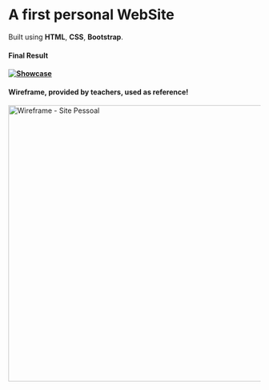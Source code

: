 <h1>A first personal <strong>WebSite</strong></h1>
<p>Built using <strong>HTML</strong>, <strong>CSS</strong>, <strong>Bootstrap</strong>.</p>
<h4>Final Result<h4>

[![Showcase](![image](https://github.com/theokiwi/personal-website/assets/65356457/1dd3b15a-448b-4aaa-80b3-89fc2d409841)
)](https://www.youtube.com/watch?v=rC1vWtbvLtw)

<h4>Wireframe, provided by teachers, used as reference!</h4>
<img width="552" alt="Wireframe - Site Pessoal" src="https://github.com/theokiwi/personalwebsite/assets/65356457/f9286dac-133f-4837-8827-f4bde739824c">
